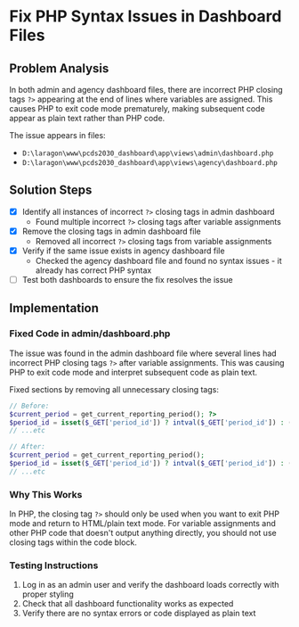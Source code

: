 # Fix PHP Syntax Issues in Dashboard Files

## Problem Analysis

In both admin and agency dashboard files, there are incorrect PHP closing tags `?>` appearing at the end of lines where variables are assigned. This causes PHP to exit code mode prematurely, making subsequent code appear as plain text rather than PHP code.

The issue appears in files:
- `D:\laragon\www\pcds2030_dashboard\app\views\admin\dashboard.php`
- `D:\laragon\www\pcds2030_dashboard\app\views\agency\dashboard.php`

## Solution Steps

- [x] Identify all instances of incorrect `?>` closing tags in admin dashboard
  - Found multiple incorrect `?>` closing tags after variable assignments
- [x] Remove the closing tags in admin dashboard file
  - Removed all incorrect `?>` closing tags from variable assignments
- [x] Verify if the same issue exists in agency dashboard file
  - Checked the agency dashboard file and found no syntax issues - it already has correct PHP syntax
- [ ] Test both dashboards to ensure the fix resolves the issue

## Implementation

### Fixed Code in admin/dashboard.php

The issue was found in the admin dashboard file where several lines had incorrect PHP closing tags `?>` after variable assignments. This was causing PHP to exit code mode and interpret subsequent code as plain text.

Fixed sections by removing all unnecessary closing tags:

```php
// Before:
$current_period = get_current_reporting_period(); ?>
$period_id = isset($_GET['period_id']) ? intval($_GET['period_id']) : ($current_period['period_id'] ?? null); ?>
// ...etc

// After:
$current_period = get_current_reporting_period();
$period_id = isset($_GET['period_id']) ? intval($_GET['period_id']) : ($current_period['period_id'] ?? null);
// ...etc
```

### Why This Works

In PHP, the closing tag `?>` should only be used when you want to exit PHP mode and return to HTML/plain text mode. For variable assignments and other PHP code that doesn't output anything directly, you should not use closing tags within the code block.

### Testing Instructions

1. Log in as an admin user and verify the dashboard loads correctly with proper styling
2. Check that all dashboard functionality works as expected
3. Verify there are no syntax errors or code displayed as plain text
